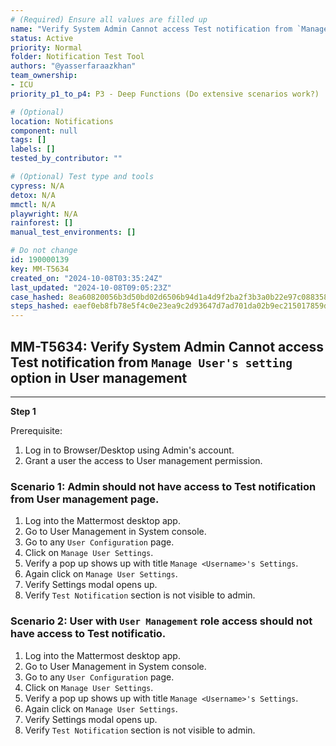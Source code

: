 ```yaml
---
# (Required) Ensure all values are filled up
name: "Verify System Admin Cannot access Test notification from `Manage User's setting` option in User management"
status: Active
priority: Normal
folder: Notification Test Tool
authors: "@yasserfaraazkhan"
team_ownership: 
- ICU
priority_p1_to_p4: P3 - Deep Functions (Do extensive scenarios work?)

# (Optional)
location: Notifications
component: null
tags: []
labels: []
tested_by_contributor: ""

# (Optional) Test type and tools
cypress: N/A
detox: N/A
mmctl: N/A
playwright: N/A
rainforest: []
manual_test_environments: []

# Do not change
id: 190000139
key: MM-T5634
created_on: "2024-10-08T03:35:24Z"
last_updated: "2024-10-08T09:05:23Z"
case_hashed: 8ea60820056b3d50bd02d6506b94d1a4d9f2ba2f3b3a0b22e97c088358c9b2d0745f414bdd56430ea2b6933b4f79d141
steps_hashed: eaef0eb8fb78e5f4c0e23ea9c2d93647d7ad701da02b9ec215017859da31bd7b2baa4a77cb4fea94a601e32baf5b21c4
---
```


<!-- (Auto-generated) Based on frontmatter's "key" and "name" -->

## MM-T5634: Verify System Admin Cannot access Test notification from `Manage User's setting` option in User management

---

**Step 1**

Prerequisite:

1. Log in to Browser/Desktop using Admin's account.
2. Grant a user the access to User management permission.

### Scenario 1: Admin should not have access to Test notification from User management page.

1. Log into the Mattermost desktop app.
2. Go to User Management in System console.
3. Go to any `User Configuration` page.
4. Click on `Manage User Settings`.
5. Verify a pop up shows up with title `Manage <Username>'s Settings`.
6. Again click on `Manage User Settings`.
7. Verify Settings modal opens up.
8. Verify `Test Notification` section is not visible to admin.

### Scenario 2: User with `User Management` role access should not have access to Test notificatio.

1. Log into the Mattermost desktop app.
2. Go to User Management in System console.
3. Go to any `User Configuration` page.
4. Click on `Manage User Settings`.
5. Verify a pop up shows up with title `Manage <Username>'s Settings`.
6. Again click on `Manage User Settings`.
7. Verify Settings modal opens up.
8. Verify `Test Notification` section is not visible to admin.
